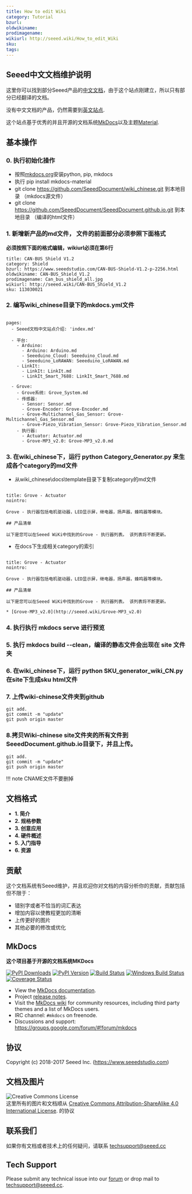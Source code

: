 ```yaml
---
title: How to edit Wiki
category: Tutorial
bzurl: 
oldwikiname: 
prodimagename: 
wikiurl: http://seeed.wiki/How_to_edit_Wiki
sku: 
tags: 
---
```


## Seeed中文文档维护说明

这里你可以找到部分Seeed产品的[中文文档](http://seeed.wiki)，由于这个站点刚建立，所以只有部分已经翻译的文档。

没有中文文档的产品，仍然需要到[英文站点](http://wiki.seeed.cc).

这个站点基于优秀的并且开源的文档系统[MkDocs](http://www.mkdocs.org/)以及主题[Material](http://squidfunk.github.io/mkdocs-material/).

## 基本操作

### 0. 执行初始化操作 
- 按照[mkdocs.org](http://www.mkdocs.org/)安装python, pip, mkdocs
- 执行 pip install mkdocs-material
- git clone https://github.com/SeeedDocument/wiki_chinese.git 到本地目录 （mkdocs源文件）
- git clone https://github.com/SeeedDocument/SeeedDocument.github.io.git 到本地目录 （编译的html文件）

### 1. 新增新产品的md文件， 文件的前面部分必须参照下面格式

**必须按照下面的格式编辑，wikiurl必须在第6行**

```
title: CAN-BUS Shield V1.2
category: Shield
bzurl: https://www.seeedstudio.com/CAN-BUS-Shield-V1.2-p-2256.html
oldwikiname: CAN-BUS_Shield_V1.2
prodimagename: Can_bus_shield_all.jpg
wikiurl: http://seeed.wiki/CAN-BUS_Shield_V1.2
sku: 113030021

```
### 2. 编写wiki_chinese目录下的mkdocs.yml文件

```

pages:
  - Seeed文档中文站点介绍: 'index.md'
  
  - 平台:
    - Arduino:
      - Arduino: Arduino.md
      - Seeeduino_Cloud: Seeeduino_Cloud.md
      - Seeeduino_LoRAWAN: Seeeduino_LoRAWAN.md  
    - LinkIt:
      - LinkIt: LinkIt.md
      - LinkIt_Smart_7688: LinkIt_Smart_7688.md
  
  - Grove:
    - Grove系统: Grove_System.md
    - 传感器:
      - Sensor: Sensor.md
      - Grove-Encoder: Grove-Encoder.md
      - Grove-Multichannel_Gas_Sensor: Grove-Multichannel_Gas_Sensor.md
      - Grove-Piezo_Vibration_Sensor: Grove-Piezo_Vibration_Sensor.md
    - 执行器:
      - Actuator: Actuator.md
      - Grove-MP3_v2.0: Grove-MP3_v2.0.md

```


### 3. 在wiki_chinese下，运行 python Category_Generator.py 来生成各个category的md文件

- 从wiki_chinese\docs\template目录下复制category的md文件

```

title: Grove - Actuator
nointro:

Grove - 执行器包括电机驱动器，LED显示屏，继电器，扬声器，蜂鸣器等模块。

## 产品清单

以下是您可以在Seeed WiKi中找到的Grove - 执行器列表。 该列表将不断更新。

```

- 在docs下生成相关category的索引

```

title: Grove - Actuator
nointro:

Grove - 执行器包括电机驱动器，LED显示屏，继电器，扬声器，蜂鸣器等模块。

## 产品清单

以下是您可以在Seeed WiKi中找到的Grove - 执行器列表。 该列表将不断更新。

* [Grove-MP3_v2.0](http://seeed.wiki/Grove-MP3_v2.0)

```

### 4. 执行执行 **mkdocs serve** 进行预览
### 5. 执行 **mkdocs build --clean**，编译的静态文件会出现在 **site** 文件夹
### 6. 在wiki_chinese下，运行 python SKU_generator_wiki_CN.py 在site下生成sku html文件
### 7. 上传wiki-chinese文件夹到github

```
git add. 
git commit -m "update"
git push origin master 
```

### 8.拷贝Wiki-chinese site文件夹的所有文件到SeeedDocument.github.io目录下，并且上传。
```
git add. 
git commit -m "update"
git push origin master 
```

!!! note
    CNAME文件不要删掉

## 文档格式

- **1. 简介**
- **2. 规格参数**
- **3. 创意应用**
- **4. 硬件概述**
- **5. 入门指导**
- **6. 资源**

## 贡献

这个文档系统有Seeed维护，并且欢迎你对文档的内容分析你的贡献，贡献包括但不限于：

* 错别字或者不恰当的词汇表达
* 增加内容以使教程更加的清晰
* 上传更好的图片
* 其他必要的修改或优化

## MkDocs

**这个项目基于开源的文档系统MKDocs**


[![PyPI Downloads][pypi-dl-image]][pypi-dl-link]
[![PyPI Version][pypi-v-image]][pypi-v-link]
[![Build Status][travis-image]][travis-link]
[![Windows Build Status][appveyor-image]][appveyor-link]
[![Coverage Status][codecov-image]][codecov-link]

- View the [MkDocs documentation][mkdocs].
- Project [release notes][release-notes].
- Visit the [MkDocs wiki](https://github.com/mkdocs/mkdocs/wiki) for community
  resources, including third party themes and a list of MkDocs users.
- IRC channel: `#mkdocs` on freenode.
- Discussions and support: <https://groups.google.com/forum/#!forum/mkdocs>

[appveyor-image]: https://img.shields.io/appveyor/ci/d0ugal/mkdocs/master.png
[appveyor-link]: https://ci.appveyor.com/project/d0ugal/mkdocs
[codecov-image]: http://codecov.io/github/mkdocs/mkdocs/coverage.svg?branch=master
[codecov-link]: http://codecov.io/github/mkdocs/mkdocs?branch=master
[landscape-image]: https://landscape.io/github/mkdocs/mkdocs/master/landscape.svg?style=flat-square
[landscape-link]: https://landscape.io/github/mkdocs/mkdocs/master
[pypi-dl-image]: https://img.shields.io/pypi/dm/mkdocs.png
[pypi-dl-link]: https://pypi.python.org/pypi/mkdocs
[pypi-v-image]: https://img.shields.io/pypi/v/mkdocs.png
[pypi-v-link]: https://pypi.python.org/pypi/mkdocs
[travis-image]: https://img.shields.io/travis/mkdocs/mkdocs/master.png
[travis-link]: https://travis-ci.org/mkdocs/mkdocs

[mkdocs]: http://www.mkdocs.org
[release-notes]: http://www.mkdocs.org/about/release-notes/

协议
-------
Copyright (c) 2018-2017 Seeed Inc. (https://www.seeedstudio.com)

文档及图片
---

<img alt="Creative Commons License" style="border-width:0" src="https://i.creativecommons.org/l/by-sa/4.0/88x31.png" /></a><br />
这里所有的图片和文档顺从 <a rel="license" href="http://creativecommons.org/licenses/by-sa/4.0/">Creative Commons Attribution-ShareAlike 4.0 International License</a>. <a rel="license" href="http://creativecommons.org/licenses/by-sa/4.0/"> </a>
的协议

## 联系我们

如果你有文档或者技术上的任何疑问，请联系 [techsupport@seeed.cc](techsupport@seeed.cc)

## Tech Support
Please submit any technical issue into our [forum](http://forum.seeedstudio.com/) or drop mail to techsupport@seeed.cc. 